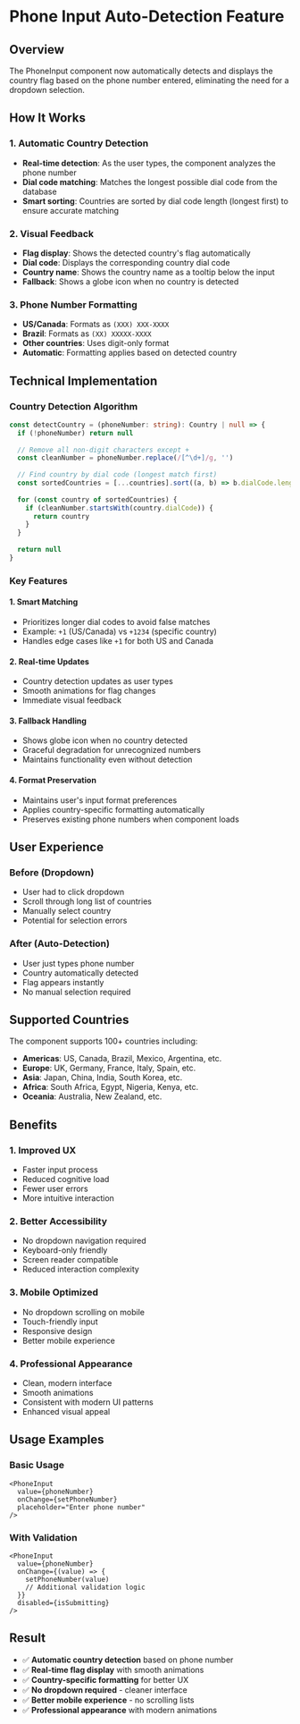 # Phone Input Auto-Detection Feature

## Overview
The PhoneInput component now automatically detects and displays the country flag based on the phone number entered, eliminating the need for a dropdown selection.

## How It Works

### 1. Automatic Country Detection
- **Real-time detection**: As the user types, the component analyzes the phone number
- **Dial code matching**: Matches the longest possible dial code from the database
- **Smart sorting**: Countries are sorted by dial code length (longest first) to ensure accurate matching

### 2. Visual Feedback
- **Flag display**: Shows the detected country's flag automatically
- **Dial code**: Displays the corresponding country dial code
- **Country name**: Shows the country name as a tooltip below the input
- **Fallback**: Shows a globe icon when no country is detected

### 3. Phone Number Formatting
- **US/Canada**: Formats as `(XXX) XXX-XXXX`
- **Brazil**: Formats as `(XX) XXXXX-XXXX`
- **Other countries**: Uses digit-only format
- **Automatic**: Formatting applies based on detected country

## Technical Implementation

### Country Detection Algorithm
```typescript
const detectCountry = (phoneNumber: string): Country | null => {
  if (!phoneNumber) return null
  
  // Remove all non-digit characters except +
  const cleanNumber = phoneNumber.replace(/[^\d+]/g, '')
  
  // Find country by dial code (longest match first)
  const sortedCountries = [...countries].sort((a, b) => b.dialCode.length - a.dialCode.length)
  
  for (const country of sortedCountries) {
    if (cleanNumber.startsWith(country.dialCode)) {
      return country
    }
  }
  
  return null
}
```

### Key Features

#### 1. **Smart Matching**
- Prioritizes longer dial codes to avoid false matches
- Example: `+1` (US/Canada) vs `+1234` (specific country)
- Handles edge cases like `+1` for both US and Canada

#### 2. **Real-time Updates**
- Country detection updates as user types
- Smooth animations for flag changes
- Immediate visual feedback

#### 3. **Fallback Handling**
- Shows globe icon when no country detected
- Graceful degradation for unrecognized numbers
- Maintains functionality even without detection

#### 4. **Format Preservation**
- Maintains user's input format preferences
- Applies country-specific formatting automatically
- Preserves existing phone numbers when component loads

## User Experience

### Before (Dropdown)
- User had to click dropdown
- Scroll through long list of countries
- Manually select country
- Potential for selection errors

### After (Auto-Detection)
- User just types phone number
- Country automatically detected
- Flag appears instantly
- No manual selection required

## Supported Countries
The component supports 100+ countries including:
- **Americas**: US, Canada, Brazil, Mexico, Argentina, etc.
- **Europe**: UK, Germany, France, Italy, Spain, etc.
- **Asia**: Japan, China, India, South Korea, etc.
- **Africa**: South Africa, Egypt, Nigeria, Kenya, etc.
- **Oceania**: Australia, New Zealand, etc.

## Benefits

### 1. **Improved UX**
- Faster input process
- Reduced cognitive load
- Fewer user errors
- More intuitive interaction

### 2. **Better Accessibility**
- No dropdown navigation required
- Keyboard-only friendly
- Screen reader compatible
- Reduced interaction complexity

### 3. **Mobile Optimized**
- No dropdown scrolling on mobile
- Touch-friendly input
- Responsive design
- Better mobile experience

### 4. **Professional Appearance**
- Clean, modern interface
- Smooth animations
- Consistent with modern UI patterns
- Enhanced visual appeal

## Usage Examples

### Basic Usage
```tsx
<PhoneInput
  value={phoneNumber}
  onChange={setPhoneNumber}
  placeholder="Enter phone number"
/>
```

### With Validation
```tsx
<PhoneInput
  value={phoneNumber}
  onChange={(value) => {
    setPhoneNumber(value)
    // Additional validation logic
  }}
  disabled={isSubmitting}
/>
```

## Result
- ✅ **Automatic country detection** based on phone number
- ✅ **Real-time flag display** with smooth animations
- ✅ **Country-specific formatting** for better UX
- ✅ **No dropdown required** - cleaner interface
- ✅ **Better mobile experience** - no scrolling lists
- ✅ **Professional appearance** with modern animations 